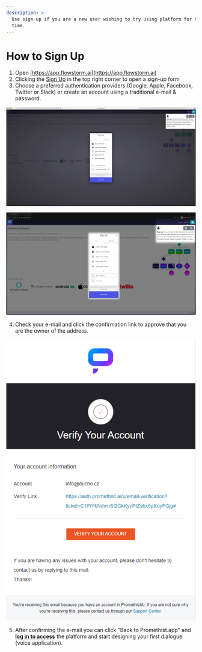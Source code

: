 ```yaml
---
description: >-
  Use sign up if you are a new user wishing to try using platform for the first
  time.
---
```


# How to Sign Up

1. Open [https://app.flowstorm.ai](https://app.flowstorm.ai)  
2. Clicking the [Sign Up](https://app.flowstorm.ai/#!/signup) in the top right corner to open a sign-up form  
3. Choose a preferred authentication providers \(Google, Apple, Facebook, Twitter or Slack\) or create an account using a traditional e-mail & password.

![](../.gitbook/assets/sign-up.jpg)

![](../.gitbook/assets/image%20%281%29.png)



4. Check your e-mail and click the confirmation link to approve that you are the owner of the address.

![](../.gitbook/assets/image%20%282%29.png)

5. After confirming the e-mail you can click "Back to Promethist.app" and [**log in to access**](https://app.flowstorm.ai/#!/login) the platform and start designing your first dialogue \(voice application\).

